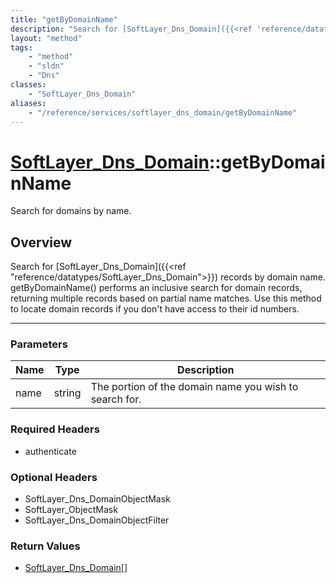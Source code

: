 ```yaml
---
title: "getByDomainName"
description: "Search for [SoftLayer_Dns_Domain]({{<ref 'reference/datatypes/SoftLayer_Dns_Domain'>}}) records by domain name. getByDom... "
layout: "method"
tags:
    - "method"
    - "sldn"
    - "Dns"
classes:
    - "SoftLayer_Dns_Domain"
aliases:
    - "/reference/services/softlayer_dns_domain/getByDomainName"
---
```

# [SoftLayer_Dns_Domain](/reference/services/SoftLayer_Dns_Domain)::getByDomainName

Search for domains by name.


## Overview 
Search for [SoftLayer_Dns_Domain]({{<ref "reference/datatypes/SoftLayer_Dns_Domain">}}) records by domain name. getByDomainName() performs an inclusive search for domain records, returning multiple records based on partial name matches. Use this method to locate domain records if you don't have access to their id numbers. 

-----

### Parameters 
|Name | Type | Description |
| --- | --- | --- |
|name| string| The portion of the domain name you wish to search for.|


### Required Headers
* authenticate


### Optional Headers
* SoftLayer_Dns_DomainObjectMask
* SoftLayer_ObjectMask
* SoftLayer_Dns_DomainObjectFilter

### Return Values
* <a href='/reference/datatypes/SoftLayer_Dns_Domain'>SoftLayer_Dns_Domain[] </a>




